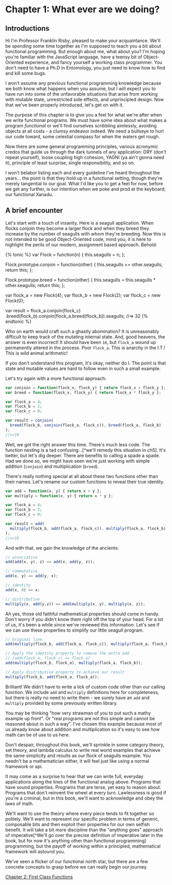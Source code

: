 # Chapter 1: What ever are we doing?

## Introductions

Hi I'm Professor Franklin Risby, pleased to make your acquaintance. We'll be spending some time together as I'm supposed to teach you a bit about functional programming. But enough about me, what about you? I'm hoping you're familiar with the JavaScript language, have a teensy bit of Object-Oriented experience, and fancy yourself a working class programmer. You don't need to have a Ph.D in Entomology, you just need to know how to find and kill some bugs.

I won't assume any previous functional programming knowledge because we both know what happens when you assume, but I will expect you to have run into some of the unfavorable situations that arise from working with mutable state, unrestricted side effects, and unprincipled design. Now that we've been properly introduced, let's get on with it.

The purpose of this chapter is to give you a feel for what we're after when we write functional programs. We must have some idea about what makes a program *functional* or we'll find ourselves scribbling aimlessly, avoiding objects at all costs - a clumsy endeavor indeed. We need a bullseye to hurl our code toward, some celestial compass for when the waters get rough.

Now there are some general programming principles, various acronymic credos that guide us through the dark tunnels of any application: DRY (don't repeat yourself), loose coupling high cohesion, YAGNI (ya ain't gonna need it), principle of least surprise, single responsibility, and so on.

I won't belabor listing each and every guideline I've heard throughout the years... the point is that they hold up in a functional setting, though they're merely tangential to our goal. What I'd like you to get a feel for now, before we get any further, is our intention when we poke and prod at the keyboard; our functional Xanadu.

<!--BREAK-->

## A brief encounter

Let's start with a touch of insanity. Here is a seagull application. When flocks conjoin they become a larger flock and when they breed they increase by the number of seagulls with whom they're breeding. Now this is not intended to be good Object-Oriented code, mind you, it is here to highlight the perils of our modern, assignment based approach. Behold:


{% tonic %}
var Flock = function(n) {
  this.seagulls = n;
};

Flock.prototype.conjoin = function(other) {
  this.seagulls += other.seagulls;
  return this;
};

Flock.prototype.breed = function(other) {
  this.seagulls = this.seagulls * other.seagulls;
  return this;
};

var flock_a = new Flock(4);
var flock_b = new Flock(2);
var flock_c = new Flock(0);

var result = flock_a.conjoin(flock_c)
    .breed(flock_b).conjoin(flock_a.breed(flock_b)).seagulls;
//=> 32
{% endtonic %}


Who on earth would craft such a ghastly abomination? It is unreasonably difficult to keep track of the mutating internal state. And, good heavens, the answer is even incorrect! It should have been `16`, but `flock_a` wound up permanently altered in the process. Poor `flock_a`. This is anarchy in the I.T.! This is wild animal arithmetic!

If you don't understand this program, it's okay, neither do I. The point is that state and mutable values are hard to follow even in such a small example.

Let's try again with a more functional approach:

```js
var conjoin = function(flock_x, flock_y) { return flock_x + flock_y };
var breed = function(flock_x, flock_y) { return flock_x * flock_y };

var flock_a = 4;
var flock_b = 2;
var flock_c = 0;

var result = conjoin(
  breed(flock_b, conjoin(flock_a, flock_c)), breed(flock_a, flock_b)
);
//=>16
```

Well, we got the right answer this time. There's much less code. The function nesting is a tad confusing...[^we'll remedy this situation in ch5]. It's better, but let's dig deeper. There are benefits to calling a spade a spade. Had we done so, we might have seen we're just working with simple addition (`conjoin`) and multiplication (`breed`).

There's really nothing special at all about these two functions other than their names. Let's rename our custom functions to reveal their true identity.

```js
var add = function(x, y) { return x + y };
var multiply = function(x, y) { return x * y };

var flock_a = 4;
var flock_b = 2;
var flock_c = 0;

var result = add(
  multiply(flock_b, add(flock_a, flock_c)), multiply(flock_a, flock_b)
);
//=>16
```
And with that, we gain the knowledge of the ancients:

```js
// associative
add(add(x, y), z) == add(x, add(y, z));

// commutative
add(x, y) == add(y, x);

// identity
add(x, 0) == x;

// distributive
multiply(x, add(y,z)) == add(multiply(x, y), multiply(x, z));
```

Ah yes, those old faithful mathematical properties should come in handy. Don't worry if you didn't know them right off the top of your head. For a lot of us, it's been a while since we've reviewed this information. Let's see if we can use these properties to simplify our little seagull program.

```js
// Original line
add(multiply(flock_b, add(flock_a, flock_c)), multiply(flock_a, flock_b));

// Apply the identity property to remove the extra add
// (add(flock_a, flock_c) == flock_a)
add(multiply(flock_b, flock_a), multiply(flock_a, flock_b));

// Apply distributive property to achieve our result
multiply(flock_b, add(flock_a, flock_a));
```

Brilliant! We didn't have to write a lick of custom code other than our calling function. We include `add` and `multiply` definitions here for completeness, but there is really no need to write them - we surely have an `add` and `multiply` provided by some previously written library.

You may be thinking "how very strawman of you to put such a mathy example up front". Or "real programs are not this simple and cannot be reasoned about in such a way". I've chosen this example because most of us already know about addition and multiplication so it's easy to see how math can be of use to us here.

Don't despair, throughout this book, we'll sprinkle in some category theory, set theory, and lambda calculus to write real world examples that achieve the same simplicity and results as our flock of seagulls example. You needn't be a mathematician either, it will feel just like using a normal framework or api.

It may come as a surprise to hear that we can write full, everyday applications along the lines of the functional analog above. Programs that have sound properties. Programs that are terse, yet easy to reason about. Programs that don't reinvent the wheel at every turn. Lawlessness is good if you're a criminal, but in this book, we'll want to acknowledge and obey the laws of math.

We'll want to use the theory where every piece tends to fit together so politely. We'll want to represent our specific problem in terms of generic, composable bits and then exploit their properties for our own selfish benefit. It will take a bit more discipline than the "anything goes" approach of imperative[^We'll go over the precise definition of imperative later in the book, but for now it's anything other than functional programming] programming, but the payoff of working within a principled, mathematical framework will astound you.

We've seen a flicker of our functional north star, but there are a few concrete concepts to grasp before we can really begin our journey.

[Chapter 2: First Class Functions](ch2.md)
